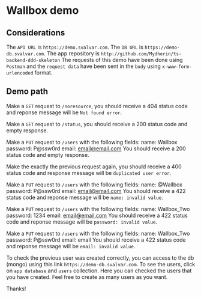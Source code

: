 # Wallbox demo

## Considerations

The `API URL` is `https://demo.svalvar.com`.
The `DB URL` is `https://demo-db.svalvar.com`.
The app repository is `http://github.com/Mydherin/ts-backend-ddd-skeleton`
The requests of this demo have been done using `Postman` and the `request data` have been sent in the `body` using `x-www-form-urlencoded` format.

## Demo path

Make a `GET` request to `/noresource`, you should receive a 404 status code and reponse message will be `Not found error`.

Make a `GET` request to `/status`, you should receive a 200 status code and empty response.

Make a `PUT` request to `/users` with the following fields:
  name: Wallbox
  password: P@ssw0rd
  email: email@email.com
You should receive a 200 status code and empty response.

Make the exactly the previous request again, you should receive a 400 status code and response message will be `duplicated user error`.

Make a `PUT` request to `/users` with the following fields:
  name: @Wallbox
  password: P@ssw0rd
  email: email@email.com
You should receive a 422 status code and reponse message will be `name: invalid value`.

Make a `PUT` request to `/users` with the following fields:
  name: Wallbox_Two
  password: 1234
  email: email@email.com
You should receive a 422 status code and reponse message will be `password: invalid value`.

Make a `PUT` request to `/users` with the following fields:
  name: Wallbox_Two
  password: P@ssw0rd
  email: email
You should receive a 422 status code and reponse message will be `email: invalid value`.

To check the previous user was created correctly, you can access to the db (mongo) using this link `https://demo-db.svalvar.com`. To see the users,
click on `app database` and `users` collection. Here you can checked the users that you have created. Feel free to create as many users as you want.

Thanks!
